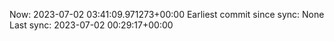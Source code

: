 Now: 2023-07-02 03:41:09.971273+00:00 Earliest commit since sync: None Last sync: 2023-07-02 00:29:17+00:00

